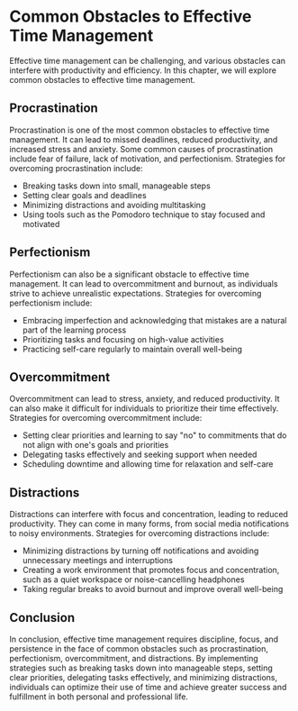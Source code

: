 # Common Obstacles to Effective Time Management

Effective time management can be challenging, and various obstacles can interfere with productivity and efficiency. In this chapter, we will explore common obstacles to effective time management.

Procrastination
---------------

Procrastination is one of the most common obstacles to effective time management. It can lead to missed deadlines, reduced productivity, and increased stress and anxiety. Some common causes of procrastination include fear of failure, lack of motivation, and perfectionism. Strategies for overcoming procrastination include:

* Breaking tasks down into small, manageable steps
* Setting clear goals and deadlines
* Minimizing distractions and avoiding multitasking
* Using tools such as the Pomodoro technique to stay focused and motivated

Perfectionism
-------------

Perfectionism can also be a significant obstacle to effective time management. It can lead to overcommitment and burnout, as individuals strive to achieve unrealistic expectations. Strategies for overcoming perfectionism include:

* Embracing imperfection and acknowledging that mistakes are a natural part of the learning process
* Prioritizing tasks and focusing on high-value activities
* Practicing self-care regularly to maintain overall well-being

Overcommitment
--------------

Overcommitment can lead to stress, anxiety, and reduced productivity. It can also make it difficult for individuals to prioritize their time effectively. Strategies for overcoming overcommitment include:

* Setting clear priorities and learning to say "no" to commitments that do not align with one's goals and priorities
* Delegating tasks effectively and seeking support when needed
* Scheduling downtime and allowing time for relaxation and self-care

Distractions
------------

Distractions can interfere with focus and concentration, leading to reduced productivity. They can come in many forms, from social media notifications to noisy environments. Strategies for overcoming distractions include:

* Minimizing distractions by turning off notifications and avoiding unnecessary meetings and interruptions
* Creating a work environment that promotes focus and concentration, such as a quiet workspace or noise-cancelling headphones
* Taking regular breaks to avoid burnout and improve overall well-being

Conclusion
----------

In conclusion, effective time management requires discipline, focus, and persistence in the face of common obstacles such as procrastination, perfectionism, overcommitment, and distractions. By implementing strategies such as breaking tasks down into manageable steps, setting clear priorities, delegating tasks effectively, and minimizing distractions, individuals can optimize their use of time and achieve greater success and fulfillment in both personal and professional life.
